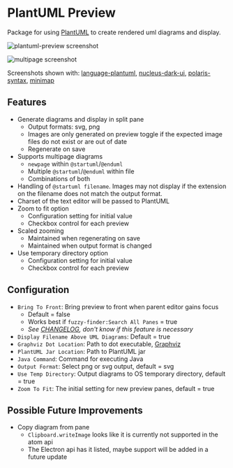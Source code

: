 # PlantUML Preview
Package for using [PlantUML](http://plantuml.com/index.html) to create rendered uml diagrams and display.

![plantuml-preview screenshot](https://raw.githubusercontent.com/peele/plantuml-preview/master/plantuml-preview.png)

![multipage screenshot](https://raw.githubusercontent.com/peele/plantuml-preview/master/multipage.png)

Screenshots shown with: [language-plantuml](https://atom.io/packages/language-plantuml), [nucleus-dark-ui](https://atom.io/themes/nucleus-dark-ui), [polaris-syntax](https://atom.io/themes/polaris-syntax), [minimap](https://atom.io/packages/minimap)

## Features
- Generate diagrams and display in split pane
  - Output formats: svg, png
  - Images are only generated on preview toggle if the expected image files do not exist or are out of date
  - Regenerate on save
- Supports multipage diagrams
  - `newpage` within `@startuml`/`@enduml`  
  - Multiple `@startuml`/`@enduml` within file
  - Combinations of both
- Handling of `@startuml filename`. Images may not display if the extension on the filename does not match the output format.
- Charset of the text editor will be passed to PlantUML
- Zoom to fit option
  - Configuration setting for initial value
  - Checkbox control for each preview
- Scaled zooming
  - Maintained when regenerating on save
  - Maintained when output format is changed
- Use temporary directory option
  - Configuration setting for initial value
  - Checkbox control for each preview

## Configuration
- `Bring To Front`: Bring preview to front when parent editor gains focus
  - Default = false
  - Works best if `fuzzy-finder:Search All Panes` = true
  - *See [CHANGELOG](https://github.com/peele/plantuml-preview/blob/master/CHANGELOG.md), don't know if this feature is necessary*
- `Display Filename Above UML Diagrams`: Default = true
- `Graphviz Dot Location`: Path to dot executable, [Graphviz](http://www.graphviz.org/)
- `PlantUML Jar Location`: Path to PlantUML jar
- `Java Command`: Command for executing Java
- `Output Format`: Select png or svg output, default = svg
- `Use Temp Directory`: Output diagrams to OS temporary directory, default = true
- `Zoom To Fit`: The initial setting for new preview panes, default = true

## Possible Future Improvements
- Copy diagram from pane
  - `Clipboard.writeImage` looks like it is currently not supported in the atom api
  - The Electron api has it listed, maybe support will be added in a future update
